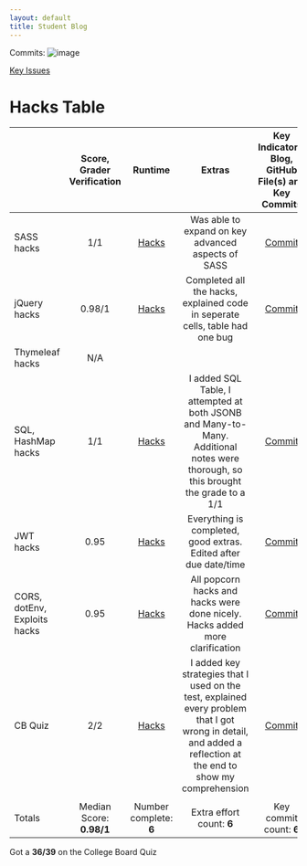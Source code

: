 ```yaml
---
layout: default
title: Student Blog
---
```


Commits:
![image](https://github.com/raunak2007/csa-pages/assets/41299387/de857887-13aa-4844-b6f7-0db1c3bece1c)

[Key Issues](https://github.com/raunak2007/csa-pages/issues)

# Hacks Table

|| Score, Grader Verification | Runtime|        Extras       | Key Indicators: Blog, GitHub File(s) and Key Commits |
|-----------------|:--------------------------:|:----------------:|:-------------------:|:--------------------------------------------:|
|SASS hacks|1/1|[Hacks](https://nighthawkcoders.github.io/teacher_portfolio//2023/12/05/P1_student_SASS_IPYNB_2_.html)|Was able to expand on key advanced aspects of SASS|[Commit](https://github.com/SASSLessons/lesson/commit/3c5a697b08da5dd8fb2c24e3463962fbd6b33f74)|
|jQuery hacks|0.98/1|[Hacks](https://raunak2007.github.io/csapages/javascript/lesson/tri%202/2023/12/07/CRUD-JQUERY-HACKS.html)|      Completed all the hacks, explained code in seperate cells, table had one bug|[Commit](https://github.com/raunak2007/csa-pages/commit/69be489575b1923d5a68886785b331ac94ad4079)|
| Thymeleaf hacks|N/A||||
|SQL, HashMap hacks|1/1|[Hacks](https://raunak2007.github.io/csapages/c1.4/2023/12/13/HashmapsHashsetsCollections.html)|I added SQL Table, I attempted at both JSONB and Many-to-Many. Additional notes were thorough, so this brought the grade to a 1/1|  [Commit](https://github.com/raunak2007/csa-pages/commit/3e252951f2d94ea97fba3bc5eb607b1250a22c25)|
|JWT hacks|0.95|[Hacks](https://github.com/raunak2007/csa-pages/blob/main/_notebooks/2023-12-08-JavaExploitsStudent%20(1).ipynb)|      Everything is completed, good extras. Edited after due date/time|[Commit](https://github.com/raunak2007/csa-pages/commit/0857a314ba99b9e234c27b02948cf8d8c38d85a8)|
|CORS, dotEnv, Exploits hacks|0.95|[Hacks](https://github.com/raunak2007/csa-pages/blob/main/_notebooks/2023-12-19-JWTLesson%20(1).ipynb)|All popcorn hacks and hacks were done nicely. Hacks added more clarification|[Commit](https://github.com/raunak2007/csa-pages/commit/0857a314ba99b9e234c27b02948cf8d8c38d85a8)|
|CB Quiz|2/2|[Hacks](https://raunak2007.github.io/csa-pages/2023/12/21/MC-2015-Blog.html)|I added key strategies that I used on the test, explained every problem that I got wrong in detail, and added a reflection at the end to show my comprehension|[Commit](https://github.com/raunak2007/csa-pages/commit/8cab3e3220237c71d2825787686c4408802b2662)|
|                           |                            |                  |                     |                               |
| Totals                    | Median Score:    **0.98/1**| Number complete: **6** | Extra effort count: **6** | Key commit count: **6** |


Got a **36/39** on the College Board Quiz
